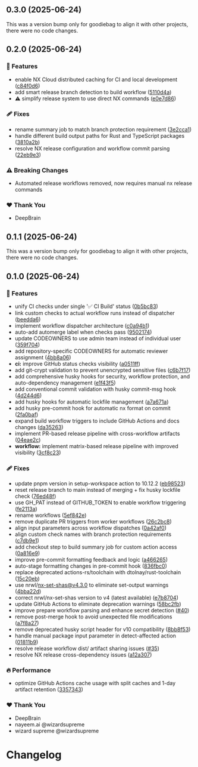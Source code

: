 ## 0.3.0 (2025-06-24)

This was a version bump only for goodiebag to align it with other projects, there were no code changes.

## 0.2.0 (2025-06-24)

### 🚀 Features

- enable NX Cloud distributed caching for CI and local development ([c84f0d6](https://github.com/deepbrainspace/goodiebag/commit/c84f0d6))
- add smart release branch detection to build workflow ([5110d4a](https://github.com/deepbrainspace/goodiebag/commit/5110d4a))
- ⚠️  simplify release system to use direct NX commands ([e0e7d86](https://github.com/deepbrainspace/goodiebag/commit/e0e7d86))

### 🩹 Fixes

- rename summary job to match branch protection requirement ([3e2cca1](https://github.com/deepbrainspace/goodiebag/commit/3e2cca1))
- handle different build output paths for Rust and TypeScript packages ([3810a2b](https://github.com/deepbrainspace/goodiebag/commit/3810a2b))
- resolve NX release configuration and workflow commit parsing ([22eb9e3](https://github.com/deepbrainspace/goodiebag/commit/22eb9e3))

### ⚠️  Breaking Changes

- Automated release workflows removed, now requires manual nx release commands

### ❤️ Thank You

- DeepBrain

## 0.1.1 (2025-06-24)

This was a version bump only for goodiebag to align it with other projects, there were no code changes.

## 0.1.0 (2025-06-24)

### 🚀 Features

- unify CI checks under single '✅ CI Build' status ([0b5bc83](https://github.com/deepbrainspace/goodiebag/commit/0b5bc83))
- link custom checks to actual workflow runs instead of dispatcher ([beedda6](https://github.com/deepbrainspace/goodiebag/commit/beedda6))
- implement workflow dispatcher architecture ([c0a94b1](https://github.com/deepbrainspace/goodiebag/commit/c0a94b1))
- auto-add automerge label when checks pass ([9502174](https://github.com/deepbrainspace/goodiebag/commit/9502174))
- update CODEOWNERS to use admin team instead of individual user ([359f704](https://github.com/deepbrainspace/goodiebag/commit/359f704))
- add repository-specific CODEOWNERS for automatic reviewer assignment ([4bb8a06](https://github.com/deepbrainspace/goodiebag/commit/4bb8a06))
- **ci:** improve GitHub status checks visibility ([a0511ff](https://github.com/deepbrainspace/goodiebag/commit/a0511ff))
- add git-crypt validation to prevent unencrypted sensitive files ([c6b7f17](https://github.com/deepbrainspace/goodiebag/commit/c6b7f17))
- add comprehensive husky hooks for security, workflow protection, and auto-dependency management ([e1f43f5](https://github.com/deepbrainspace/goodiebag/commit/e1f43f5))
- add conventional commit validation with husky commit-msg hook ([4d244d6](https://github.com/deepbrainspace/goodiebag/commit/4d244d6))
- add husky hooks for automatic lockfile management ([a7a671a](https://github.com/deepbrainspace/goodiebag/commit/a7a671a))
- add husky pre-commit hook for automatic nx format on commit ([2fa0baf](https://github.com/deepbrainspace/goodiebag/commit/2fa0baf))
- expand build workflow triggers to include GitHub Actions and docs changes ([da35263](https://github.com/deepbrainspace/goodiebag/commit/da35263))
- implement PR-based release pipeline with cross-workflow artifacts ([04eae2c](https://github.com/deepbrainspace/goodiebag/commit/04eae2c))
- **workflow:** implement matrix-based release pipeline with improved visibility ([3cf8c23](https://github.com/deepbrainspace/goodiebag/commit/3cf8c23))

### 🩹 Fixes

- update pnpm version in setup-workspace action to 10.12.2 ([eb98523](https://github.com/deepbrainspace/goodiebag/commit/eb98523))
- reset release branch to main instead of merging + fix husky lockfile check ([76ed48f](https://github.com/deepbrainspace/goodiebag/commit/76ed48f))
- use GH_PAT instead of GITHUB_TOKEN to enable workflow triggering ([fe2113a](https://github.com/deepbrainspace/goodiebag/commit/fe2113a))
- rename workflows ([5ef842e](https://github.com/deepbrainspace/goodiebag/commit/5ef842e))
- remove duplicate PR triggers from worker workflows ([26c2bc8](https://github.com/deepbrainspace/goodiebag/commit/26c2bc8))
- align input parameters across workflow dispatches ([0a42af0](https://github.com/deepbrainspace/goodiebag/commit/0a42af0))
- align custom check names with branch protection requirements ([c7db9e1](https://github.com/deepbrainspace/goodiebag/commit/c7db9e1))
- add checkout step to build summary job for custom action access ([0a816e9](https://github.com/deepbrainspace/goodiebag/commit/0a816e9))
- improve pre-commit formatting feedback and logic ([a466265](https://github.com/deepbrainspace/goodiebag/commit/a466265))
- auto-stage formatting changes in pre-commit hook ([836fbc0](https://github.com/deepbrainspace/goodiebag/commit/836fbc0))
- replace deprecated actions-rs/toolchain with dtolnay/rust-toolchain ([15c20eb](https://github.com/deepbrainspace/goodiebag/commit/15c20eb))
- use nrwl/nx-set-shas@v4.3.0 to eliminate set-output warnings ([4bba22d](https://github.com/deepbrainspace/goodiebag/commit/4bba22d))
- correct nrwl/nx-set-shas version to v4 (latest available) ([e7b8704](https://github.com/deepbrainspace/goodiebag/commit/e7b8704))
- update GitHub Actions to eliminate deprecation warnings ([58bc2fb](https://github.com/deepbrainspace/goodiebag/commit/58bc2fb))
- improve prepare workflow parsing and enhance secret detection ([#40](https://github.com/deepbrainspace/goodiebag/pull/40))
- remove post-merge hook to avoid unexpected file modifications ([a7f8a27](https://github.com/deepbrainspace/goodiebag/commit/a7f8a27))
- remove deprecated husky script header for v10 compatibility ([8bb8f53](https://github.com/deepbrainspace/goodiebag/commit/8bb8f53))
- handle manual package input parameter in detect-affected action ([01811b9](https://github.com/deepbrainspace/goodiebag/commit/01811b9))
- resolve release workflow dist/ artifact sharing issues ([#35](https://github.com/deepbrainspace/goodiebag/pull/35))
- resolve NX release cross-dependency issues ([a12a307](https://github.com/deepbrainspace/goodiebag/commit/a12a307))

### 🔥 Performance

- optimize GitHub Actions cache usage with split caches and 1-day artifact retention ([3357343](https://github.com/deepbrainspace/goodiebag/commit/3357343))

### ❤️ Thank You

- DeepBrain
- nayeem.ai @wizardsupreme
- wizard supreme @wizardsupreme

# Changelog
